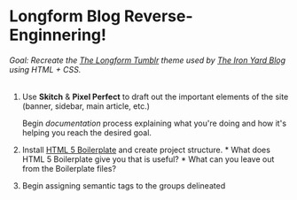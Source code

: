 # Longform Blog Reverse-Enginnering!

###### Goal: Recreate the [The Longform Tumblr](https://www.pixelunion.net/themes/tumblr/longform/) theme used by [The Iron Yard Blog](https://www.pixelunion.net/themes/tumblr/longform/) using HTML + CSS.

1. Use __Skitch__ & __Pixel Perfect__ to draft out the important elements of the site (banner, sidebar, main article, etc.)
	
	Begin _documentation_ process explaining what you're doing and how it's helping you reach the desired goal.

2.  Install [HTML 5 Boilerplate](https://html5boilerplate.com/) and create project structure.
 		* What does HTML 5 Boilerplate give you that is useful?
 		* What can you leave out from the Boilerplate files?
3. Begin assigning semantic tags to the groups delineated

 